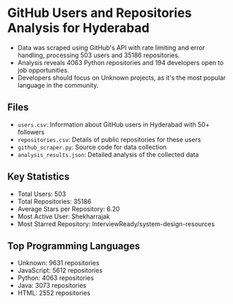 # GitHub Users and Repositories Analysis for Hyderabad

- Data was scraped using GitHub's API with rate limiting and error handling, processing 503 users and 35186 repositories.
- Analysis reveals 4063 Python repositories and 194 developers open to job opportunities.
- Developers should focus on Unknown projects, as it's the most popular language in the community.

## Files
- `users.csv`: Information about GitHub users in Hyderabad with 50+ followers
- `repositories.csv`: Details of public repositories for these users
- `github_scraper.py`: Source code for data collection
- `analysis_results.json`: Detailed analysis of the collected data

## Key Statistics
- Total Users: 503
- Total Repositories: 35186
- Average Stars per Repository: 6.20
- Most Active User: Shekharrajak
- Most Starred Repository: InterviewReady/system-design-resources

## Top Programming Languages
- Unknown: 9631 repositories
- JavaScript: 5612 repositories
- Python: 4063 repositories
- Java: 3073 repositories
- HTML: 2552 repositories
